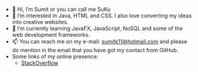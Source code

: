 - 👋 Hi, I’m Sumit or you can call me SuKu
- 👀 I’m interested in Java, HTML and CSS. I also love converting my ideas into creative websites.
- 🌱 I’m currently learning JavaFX, JavaScript, NoSQL and some of the web development frameworks.
- 📫 You can reach me on my e-mail: sumitk11@hotmail.com and please do mention in the email that you have got my contact from GitHub.
- Some links of my online presence:
  - [StackOverflow](https://stackoverflow.com/users/3717405/sumitkp11)


<!---
sumitkp11/sumitkp11 is a ✨ special ✨ repository because its `README.md` (this file) appears on your GitHub profile.
You can click the Preview link to take a look at your changes.
- 💞️ I’m looking to collaborate on ...
--->

